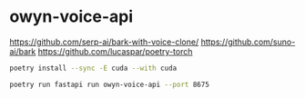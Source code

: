 # owyn-voice-api

https://github.com/serp-ai/bark-with-voice-clone/
https://github.com/suno-ai/bark
https://github.com/lucaspar/poetry-torch

```bash
poetry install --sync -E cuda --with cuda
```

```bash
poetry run fastapi run owyn-voice-api --port 8675
```